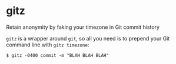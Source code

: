 # gitz
Retain anonymity by faking your timezone in Git commit history

`gitz` is a wrapper around `git`, so all you need is to prepend your Git command line with `gitz timezone`:
```shell
$ gitz -0400 commit -m "BLAH BLAH BLAH"
```

